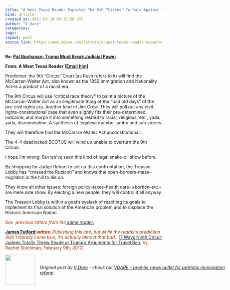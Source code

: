 ```yaml
---
title: "A West Texas Reader Expected The 9th “Circus” To Rule Against The Travel Ban–Because The Legislation Is “A Product Of A Racist Era”"
kind: article
created_at: 2017-02-10 03:37:26 UTC
author: "V Dare"
categories: 
tags: 
layout: post
source_link: https://www.vdare.com/letters/a-west-texas-reader-expected-the-9th-circus-to-rule-against-the-travel-ban-because-the-legislation-is-a-product-of-a-racist-era
---
```



<!-- Cheat sheet: front matter key values above generated by planet.rb


   A West Texas Reader Expected The 9th “Circus” To Rule Against The Travel Ban–Because The Legislation Is “A Product Of A Racist Era”             # => "I Made a Pretty Gem - Planet.rb"
   https://www.vdare.com/letters/a-west-texas-reader-expected-the-9th-circus-to-rule-against-the-travel-ban-because-the-legislation-is-a-product-of-a-racist-era               # => "http://poteland.com/blog/i-made-a-pretty-gem-planet-dot-rb/"
   2017-02-10 03:37:26 UTC              # => "2012-04-14 05:17:00 UTC"
   &lt;div class=&quot;pf-content&quot;&gt;&lt;p&gt;&lt;strong&gt;Re: &lt;a href=&quot;http://www.vdare.com/articles/pat-buchanan-trump-must-break-judicial-power&quot;&gt;Pat Buchanan: Trump Must Break Judicial Power&lt;/a&gt;&lt;/strong&gt;&lt;/p&gt;
&lt;p&gt;&lt;b&gt;From: A West Texas Reader [&lt;a href=&quot;mailto:witan@vdare.com?subject=A%20West%20Texas%20Reader%20Expects%20The%209th%20%22Circus%22%20To%20Rule%20Against%20The%20Travel%20Ban%20Because%20The%20Legislation%20Is%20%22A%20Product%20Of%20A%20Racist%20Era%22&quot;&gt;Email him&lt;/a&gt;]&lt;/b&gt;&lt;/p&gt;
&lt;p&gt;Prediction: the 9th “Circus” Court (as Rush refers to it) will find the McCarran-Walter Act, also known as the 1952 Immigration and Nationality Act–is a product of a racist era.&lt;/p&gt;
&lt;p&gt;The 9th Circus will use “critical race theory” to paint a picture of the McCarran-Walter Act as an illegitimate thing of the “bad old days” of the pre-civil rights era. Another kind of Jim Crow. They will pull out any civil-rights-constitutional case that even slightly fits their pre-determined outcome, and morph it into something related to racial, religious, etc., yada, yada, discrimination. A synthesis of legalese mumbo-jumbo and sob stories.&lt;/p&gt;
&lt;p&gt;They will therefore find the McCarran-Walter Act unconstitutional.&lt;/p&gt;
&lt;p&gt;The 4-4 deadlocked SCOTUS will wind up unable to overturn the 9th Circus.&lt;/p&gt;
&lt;p&gt;I hope I’m wrong. But we’ve seen this kind of legal snake-oil show before.&lt;/p&gt;&lt;div id=&quot;57966237cc52c74a5e1363c4&quot; class=&quot;vdb_player vdb_57966237cc52c74a5e1363c456bcd17ce4b018167fea5539&quot;&gt;    &lt;/div&gt;
&lt;p&gt;By shopping for Judge Robart to set up this confrontation, the Treason Lobby has “crossed the Rubicon” and knows that open-borders-mass-migration is the hill to die on.&lt;/p&gt;
&lt;p&gt;They know all other issues: foreign policy–taxes–health care- abortion–etc.–are mere side show. By electing a new people, they will control it all anyway.&lt;/p&gt;
&lt;p&gt;The Treason Lobby is within a gnat’s eyelash of reaching its goals to implement its final solution of the American problem and to displace the Historic American Nation.&lt;/p&gt;
&lt;p&gt;&lt;span style=&quot;color: #993300;&quot;&gt;&lt;em&gt;See  previous letters from the&lt;a href=&quot;https://www.google.ca/search?hl=en&amp;amp;q=From:+A+West+Texas+Reader+%5BEmail+him%5D+site:vdare,com&amp;amp;gws_rd=cr&amp;amp;ei=zjCdWJijAuSwjwTiwK6wCQ&quot;&gt; same reader.&lt;/a&gt;&lt;/em&gt;&lt;/span&gt;&lt;/p&gt;
&lt;p&gt;&lt;strong&gt;&lt;span style=&quot;color: #993300;&quot;&gt;&lt;a href=&quot;http://www.vdare.com/users/james-fulford&quot;&gt;James Fulford &lt;/a&gt;writes: &lt;/span&gt;&lt;/strong&gt;&lt;span style=&quot;color: #993300;&quot;&gt;&lt;em&gt;Publishing this late, but while the reader’s prediction didn’t literally come true, it’s actually almost that bad. &lt;/em&gt;&lt;/span&gt; [&lt;a href=&quot;http://lawnewz.com/uncategorized/7-ways-ninth-circuit-judges-totally-rebuked-trumps-arguments-for-travel-ban/&quot;&gt;7 Ways Ninth Circuit Judges Totally Threw Shade at Trump’s Arguments for Travel Ban&lt;/a&gt;, &lt;span style=&quot;color: #993300;&quot;&gt;by Rachel Stockman, February 9th, 2017]&lt;/span&gt;&lt;/p&gt;
&lt;/div&gt;           # => "I’ve been hurting to write this ever since we had the idea of creating a Planet for Cubox..." (Continued)
   VDARE – premier news outlet for patriotic immigration reform              # => "This is where I tell you stuff"
   vdare-premier-news-outlet-for-patriotic-immigratio              # => "this-is-where-i-tell-you-stuff"
   https://www.vdare.com               # => "http://poteland.com/articles"
           # => "programming planet"
                 # => "go ruby jekyll"
                 # => "http://poteland.com/images/site-logo.png"
   V Dare                 # => "Pablo Astigarraga"
   @vdar                # => "poteland"
   http://twitter.com/@vdar            # => "http://twitter.com/poteland" -->
<div class="pf-content"><p><strong>Re: <a href="http://www.vdare.com/articles/pat-buchanan-trump-must-break-judicial-power">Pat Buchanan: Trump Must Break Judicial Power</a></strong></p>
<p><b>From: A West Texas Reader [<a href="mailto:witan@vdare.com?subject=A%20West%20Texas%20Reader%20Expects%20The%209th%20%22Circus%22%20To%20Rule%20Against%20The%20Travel%20Ban%20Because%20The%20Legislation%20Is%20%22A%20Product%20Of%20A%20Racist%20Era%22">Email him</a>]</b></p>
<p>Prediction: the 9th “Circus” Court (as Rush refers to it) will find the McCarran-Walter Act, also known as the 1952 Immigration and Nationality Act–is a product of a racist era.</p>
<p>The 9th Circus will use “critical race theory” to paint a picture of the McCarran-Walter Act as an illegitimate thing of the “bad old days” of the pre-civil rights era. Another kind of Jim Crow. They will pull out any civil-rights-constitutional case that even slightly fits their pre-determined outcome, and morph it into something related to racial, religious, etc., yada, yada, discrimination. A synthesis of legalese mumbo-jumbo and sob stories.</p>
<p>They will therefore find the McCarran-Walter Act unconstitutional.</p>
<p>The 4-4 deadlocked SCOTUS will wind up unable to overturn the 9th Circus.</p>
<p>I hope I’m wrong. But we’ve seen this kind of legal snake-oil show before.</p><div id="57966237cc52c74a5e1363c4" class="vdb_player vdb_57966237cc52c74a5e1363c456bcd17ce4b018167fea5539">    </div>
<p>By shopping for Judge Robart to set up this confrontation, the Treason Lobby has “crossed the Rubicon” and knows that open-borders-mass-migration is the hill to die on.</p>
<p>They know all other issues: foreign policy–taxes–health care- abortion–etc.–are mere side show. By electing a new people, they will control it all anyway.</p>
<p>The Treason Lobby is within a gnat’s eyelash of reaching its goals to implement its final solution of the American problem and to displace the Historic American Nation.</p>
<p><span style="color: #993300;"><em>See  previous letters from the<a href="https://www.google.ca/search?hl=en&amp;q=From:+A+West+Texas+Reader+%5BEmail+him%5D+site:vdare,com&amp;gws_rd=cr&amp;ei=zjCdWJijAuSwjwTiwK6wCQ"> same reader.</a></em></span></p>
<p><strong><span style="color: #993300;"><a href="http://www.vdare.com/users/james-fulford">James Fulford </a>writes: </span></strong><span style="color: #993300;"><em>Publishing this late, but while the reader’s prediction didn’t literally come true, it’s actually almost that bad. </em></span> [<a href="http://lawnewz.com/uncategorized/7-ways-ninth-circuit-judges-totally-rebuked-trumps-arguments-for-travel-ban/">7 Ways Ninth Circuit Judges Totally Threw Shade at Trump’s Arguments for Travel Ban</a>, <span style="color: #993300;">by Rachel Stockman, February 9th, 2017]</span></p>
</div><div class="">
  <img src="" style="width: 96px; height: 96;">
  <span style="position: absolute; padding: 32px 15px;">
    <i>Original post by <a href="http://twitter.com/@vdar">V Dare</a> - check out <a href="https://www.vdare.com">VDARE – premier news outlet for patriotic immigration reform</a></i>
  </span>
</div>
